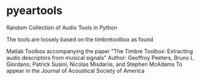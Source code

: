 pyeartools
==========

Random Collection of Audio Tools in Python

The tools are loosely based on the timbretoolbox as found

Matlab Toolbox accompanying the paper "The Timbre Toolbox: Extracting audio descriptors from musical signals" 
Author: 	Geoffroy Peeters, Bruno L Giordano, Patrick Susini, Nicolas Misdariis, and Stephen McAdams 
To appear in the Journal of Acoustical Society of America 
